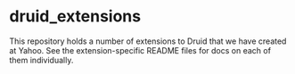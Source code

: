 druid_extensions
=============

This repository holds a number of extensions to Druid that we have created at Yahoo.  See the extension-specific
README files for docs on each of them individually.


